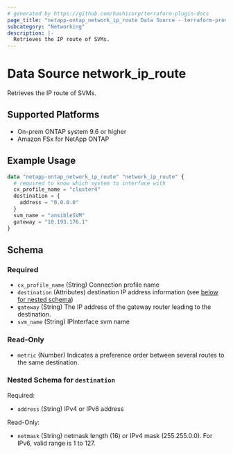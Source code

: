 ```yaml
---
# generated by https://github.com/hashicorp/terraform-plugin-docs
page_title: "netapp-ontap_network_ip_route Data Source - terraform-provider-netapp-ontap"
subcategory: "Networking"
description: |-
  Retrieves the IP route of SVMs.
---
```


# Data Source network_ip_route

Retrieves the IP route of SVMs.

## Supported Platforms

* On-prem ONTAP system 9.6 or higher
* Amazon FSx for NetApp ONTAP

## Example Usage

```terraform
data "netapp-ontap_network_ip_route" "network_ip_route" {
  # required to know which system to interface with
  cx_profile_name = "cluster4"
  destination = {
    address = "0.0.0.0"
  }
  svm_name = "ansibleSVM"
  gateway = "10.193.176.1"
}
```

<!-- schema generated by tfplugindocs -->
## Schema

### Required

- `cx_profile_name` (String) Connection profile name
- `destination` (Attributes) destination IP address information (see [below for nested schema](#nestedatt--destination))
- `gateway` (String) The IP address of the gateway router leading to the destination.
- `svm_name` (String) IPInterface svm name

### Read-Only

- `metric` (Number) Indicates a preference order between several routes to the same destination.

<a id="nestedatt--destination"></a>

### Nested Schema for `destination`

Required:

- `address` (String) IPv4 or IPv6 address

Read-Only:

- `netmask` (String) netmask length (16) or IPv4 mask (255.255.0.0). For IPv6, valid range is 1 to 127.
